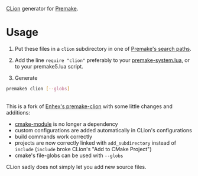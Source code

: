 [CLion](https://www.jetbrains.com/clion/) generator for [Premake](https://github.com/premake/premake-core).


# Usage
1. Put these files in a `clion` subdirectory in one of [Premake's search paths](https://github.com/premake/premake-core/wiki/Locating-Scripts).

2. Add the line `require "clion"` preferably to your [premake-system.lua](https://github.com/premake/premake-core/wiki/System-Scripts), or to your premake5.lua script.

3. Generate
```sh
premake5 clion [--globs]
```
\
This is a fork of [Enhex's premake-clion](https://github.com/Enhex/premake-clion) with some little changes and additions:
- [cmake-module](https://github.com/Enhex/premake-cmake) is no longer a dependency
- custom configurations are added automatically in CLion's configurations
- build commands work correctly
- projects are now correctly linked with `add_subdirectory` instead of `include` (`include` broke CLion's "Add to CMake Project")
- cmake's file-globs can be used with `--globs`

CLion sadly does not simply let you add new source files.
